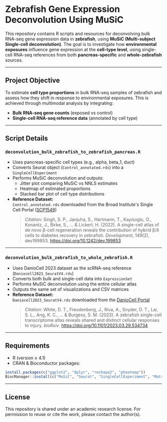 # Zebrafish Gene Expression Deconvolution Using MuSiC

This repository contains R scripts and resources for deconvolving bulk RNA-seq gene expression data in **zebrafish**, using **MuSiC (Multi-subject Single-cell deconvolution)**. The goal is to investigate how **environmental exposures** influence gene expression at the **cell-type level**, using single-cell RNA-seq references from both **pancreas-specific** and **whole-zebrafish** sources.

---

##  Project Objective

To estimate **cell type proportions** in bulk RNA-seq samples of zebrafish and assess how they shift in response to environmental exposures. This is achieved through multimodal analysis by integrating:

- **Bulk RNA-seq gene counts** (exposed vs control)
- **Single-cell RNA-seq reference data** (annotated by cell type)

---


##  Script Details

### `deconvolution_bulk_zebrafish_to_zebrafish_pancreas.R`

- Uses pancreas-specific cell types (e.g., alpha, beta_1, duct)  
- Converts Seurat object (`Control_annotated.rds`) into a `SingleCellExperiment`  
- Performs MuSiC deconvolution and outputs:
  - Jitter plot comparing MuSiC vs NNLS estimates  
  - Heatmap of estimated proportions  
  - Stacked bar plot of cell type distributions  
- **Reference Dataset:**  
  `Control_annotated.rds` downloaded from the Broad Institute's Single Cell Portal ([SCP1549](https://singlecell.broadinstitute.org/single_cell/study/SCP1549))  
  > *Citation:* Singh, S. P., Janjuha, S., Hartmann, T., Kayisoglu, O., Konantz, J., Birke, S., ... & Lickert, H. (2022). A single-cell atlas of de novo β-cell regeneration reveals the contribution of hybrid β/δ cells to diabetes recovery in zebrafish. *Development*, 149(2), dev199853. https://doi.org/10.1242/dev.199853

---

### `deconvolution_bulk_zebrafish_to_whole_zebrafish.R`

- Uses DanioCell 2023 dataset as the scRNA-seq reference (`Daniocell2023_SeuratV4.rds`)  
- Converts both bulk and single-cell data into `ExpressionSet`  
- Performs MuSiC deconvolution using the entire cellular atlas  
- Outputs the same set of visualizations and CSV matrices  
- **Reference Dataset:**  
  `Daniocell2023_SeuratV4.rds` downloaded from the [DanioCell Portal](https://daniocell.nichd.nih.gov/)  
  > *Citation:* White, D. T., Freudenberg, J., Riva, A., Snyder, D. T., Lai, S. L., Ang, K. C., ... & Burgess, S. M. (2023). A zebrafish single-cell transcriptome atlas reveals shared and distinct cellular responses to injury. *bioRxiv*. https://doi.org/10.1101/2023.03.29.534734


---

##  Requirements

- R (version ≥ 4.1)
- CRAN & Bioconductor packages:
```r
install.packages(c("ggplot2", "dplyr", "reshape2", "pheatmap"))
BiocManager::install(c("MuSiC", "Seurat", "SingleCellExperiment", "Matrix", "Biobase", "scuttle"))
```
---

## License

This repository is shared under an academic research license. For permission to reuse or cite the work, please contact the author(s).




